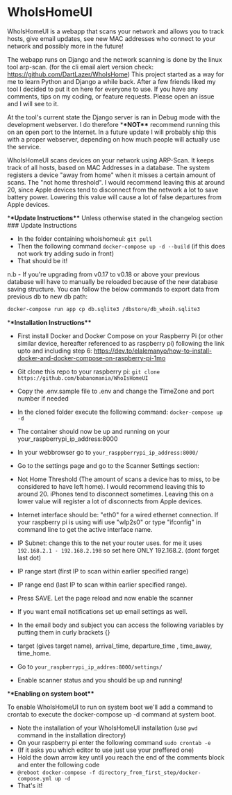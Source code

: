 # WhoIsHomeUI

WhoIsHomeUI is a webapp that scans your network and allows you to track hosts, give email updates, see new MAC addresses who connect to your network and possibly more in the future!

The webapp runs on Django and the network scanning is done by the linux tool arp-scan. (for the cli email alert version check: https://github.com/DartLazer/WhoIsHome)
This project started as a way for me to learn Python and Django a while back. After a few friends liked my tool I decided to put it on here for everyone to use. If you have any comments, tips on my coding, or feature requests. Please open an issue and I will see to it.

At the tool's current state the Django server is ran in Debug mode with the development webserver. I do therefore \***\*NOT\*\*** recommend running this on an open port to the Internet. In a future update I will probably ship this with a proper webserver, depending on how much people will actually use the service.

WhoIsHomeUI scans devices on your network using ARP-Scan. It keeps track of all hosts, based on MAC Addresses in a database.
The system registers a device "away from home" when it misses a certain amount of scans. The "not home threshold". I would recommend leaving this at around 20, since Apple devices tend to disconnect from the network a lot to save battery power. Lowering this value will cause a lot of false departures from Apple devices.

\***\*Update Instructions\*\***
Unless otherwise stated in the changelog section ### Update Instructions

- In the folder containing whoishomeui: `git pull`
- Then the following command `docker-compose up -d --build` (if this does not work try adding sudo in front)
- That should be it!

n.b - If you're upgrading from v0.17 to v0.18 or above your previous database will have to manually be reloaded because of the new database saving structure. You can follow the below commands
to export data from previous db to new db path:

```bash
docker-compose run app cp db.sqlite3 /dbstore/db_whoih.sqlite3
```

\***\*Installation Instructions\*\***

- First install Docker and Docker Compose on your Raspberry Pi (or other similar device, hereafter referenced to as raspberry pi) following the link upto and including step 6:
  https://dev.to/elalemanyo/how-to-install-docker-and-docker-compose-on-raspberry-pi-1mo
- Git clone this repo to your raspberry pi: `git clone https://github.com/babanomania/WhoIsHomeUI`
- Copy the .env.sample file to .env and change the TimeZone and port number if needed
- In the cloned folder execute the following command: `docker-compose up -d`
- The container should now be up and running on your your_raspberrypi_ip_address:8000
- In your webbrowser go to `your_rasppberrypi_ip_address:8000/`
- Go to the settings page and go to the Scanner Settings section:
- Not Home Threshold (The amount of scans a device has to miss, to be considered to have left home). I would recommend leaving this to around 20. iPhones tend to disconnect sometimes. Leaving this on a lower value will register a lot of disconnects from Apple devices.
- Internet interface should be: "eth0" for a wired ethernet connection. If your raspberry pi is using wifi use "wlp2s0" or type "ifconfig" in command line to get the active interface name.
- IP Subnet: change this to the net your router uses. for me it uses `192.168.2.1 - 192.168.2.198` so set here ONLY 192.168.2. (dont forget last dot)
- IP range start (first IP to scan within earlier specified range)
- IP range end (last IP to scan within earlier specified range).
- Press SAVE. Let the page reload and now enable the scanner
- If you want email notifications set up email settings as well.
- In the email body and subject you can access the following variables by putting them in curly brackets {}
- target (gives target name), arrival_time, departure_time , time_away, time_home.

- Go to `your_raspberrypi_ip_addres:8000/settings/`

- Enable scanner status and you should be up and running!

\***\*Enabling on system boot\*\***

To enable WhoIsHomeUI to run on system boot we'll add a command to crontab to execute the docker-compose up -d command at system boot.

- Note the installation of your WhoIsHomeUI installation (use `pwd` command in the installation directory)
- On your raspberry pi enter the following command `sudo crontab -e`
- (If it asks you which editor to use just use your preffered one)
- Hold the down arrow key until you reach the end of the comments block and enter the following code
- `@reboot docker-compose -f directory_from_first_step/docker-compose.yml up -d`
- That's it!
